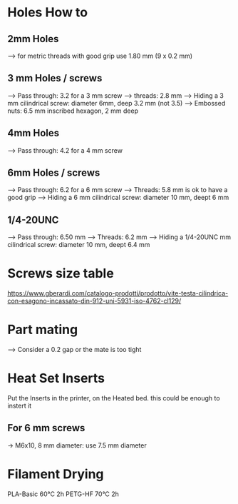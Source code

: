 # Holes How to
## 2mm Holes
--> for metric threads with good grip use 1.80 mm (9 x 0.2 mm)

## 3 mm Holes / screws
--> Pass through: 3.2 for a 3 mm screw
--> threads: 2.8 mm
--> Hiding a 3 mm cilindrical screw: diameter 6mm, deep 3.2 mm (not 3.5)
--> Embossed nuts: 6.5 mm inscribed hexagon, 2 mm deep

## 4mm Holes
--> Pass through: 4.2 for a 4 mm screw

## 6mm Holes / screws
--> Pass through: 6.2 for a 6 mm screw
--> Threads: 5.8 mm is ok to have a good grip
--> Hiding a 6 mm cilindrical screw: diameter 10 mm, deept 6 mm

## 1/4-20UNC
--> Pass through: 6.50 mm
--> Threads: 6.2 mm
--> Hiding a 1/4-20UNC mm cilindrical screw: diameter 10 mm, deept 6.4 mm

# Screws size table
https://www.gberardi.com/catalogo-prodotti/prodotto/vite-testa-cilindrica-con-esagono-incassato-din-912-uni-5931-iso-4762-cl129/



# Part mating
--> Consider a 0.2 gap or the mate is too tight




# Heat Set Inserts
Put the Inserts in the printer, on the Heated bed. this could be enough to instert it

## For 6 mm screws
-> M6x10, 8 mm diameter: use 7.5 mm diameter



# Filament Drying
PLA-Basic	60°C 	2h
PETG-HF		70°C	2h

